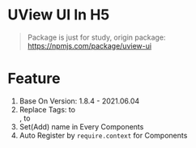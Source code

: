 # UView UI In H5

> Package is just for study, origin package: https://npmjs.com/package/uview-ui

# Feature

1. Base On Version: 1.8.4 - 2021.06.04
2. Replace Tags: <view> to <div>, <text> to <span>
3. Set(Add) name in Every Components
4. Auto Register by `require.context` for Components

